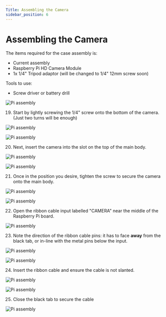 ```yaml
---
Title: Assembling the Camera
sidebar_position: 6
---
```


# Assembling the Camera

The items required for the case assembly is:

- Current assembly
- Raspberry Pi HD Camera Module
- 1x 1/4" Tripod adaptor (will be changed to 1/4" 12mm screw soon)

Tools to use:

- Screw driver or battery drill

![Pi assembly](../../../static/img/assembly/cam1.png)

19. Start by lightly screwing the 1/4" screw onto the bottom of the camera. (Just two turns will be enough)

![Pi assembly](../../../static/img/assembly/cam2.png)

![Pi assembly](../../../static/img/assembly/cam3.png)

20. Next, insert the camera into the slot on the top of the main body.

![Pi assembly](../../../static/img/assembly/cam4.png)

![Pi assembly](../../../static/img/assembly/cam5.png)

21. Once in the position you desire, tighten the screw to secure the camera onto the main body.

![Pi assembly](../../../static/img/assembly/cam6.png)

![Pi assembly](../../../static/img/assembly/cam7.png)

22. Open the ribbon cable input labelled "CAMERA" near the middle of the Raspberry Pi board.

![Pi assembly](../../../static/img/assembly/cam8.png)

23. Note the direction of the ribbon cable pins: it has to face **away** from the black tab, or in-line with the metal pins below the input.

![Pi assembly](../../../static/img/assembly/cam9.png)

![Pi assembly](../../../static/img/assembly/cam10.png)

24. Insert the ribbon cable and ensure the cable is not slanted.

![Pi assembly](../../../static/img/assembly/cam11.png)

![Pi assembly](../../../static/img/assembly/cam12.png)

25. Close the black tab to secure the cable

![Pi assembly](../../../static/img/assembly/cam13.png)
